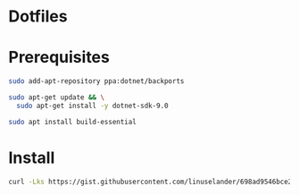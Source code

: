 # Dotfiles

# Prerequisites
``` bash
sudo add-apt-repository ppa:dotnet/backports
```
``` bash
sudo apt-get update && \
  sudo apt-get install -y dotnet-sdk-9.0
```
``` bash
sudo apt install build-essential 
```

# Install
``` bash
curl -Lks https://gist.githubusercontent.com/linuselander/698ad9546bce20542ea3ee719d8e913a/raw/f3564b7c83c80548ac9f64bbc033def289a8715b/dotfiles-setup.sh | /bin/bash
```
